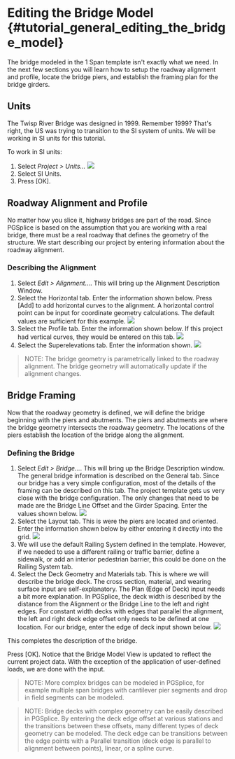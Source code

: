 Editing the Bridge Model {#tutorial_general_editing_the_bridge_model}
==============================
The bridge modeled in the 1 Span template isn't exactly what we need. In the next few sections you will learn how to setup the roadway alignment and profile, locate the bridge piers, and establish the framing plan for the bridge girders.

Units
-----
The Twisp River Bridge was designed in  1999. Remember 1999? That's right, the US was trying to transition to the SI system of units. We will be working in SI units for this tutorial.

To work in SI units:
1. Select *Project > Units...* ![](Tutorial_General_Units.png)
2. Select SI Units.
3. Press [OK].

Roadway Alignment and Profile
-----------------------------
No matter how you slice it, highway bridges are part of the road. Since PGSplice is based on the assumption that you are working with a real bridge, there must be a real roadway that defines the geometry of the structure. We start describing our project by entering information about the roadway alignment.

### Describing the Alignment ###
1. Select *Edit > Alignment...*. This will bring up the Alignment Description Window. 
2. Select the Horizontal tab. Enter the information shown below. Press [Add] to add horizontal curves to the alignment. A horizontal control point can be input for coordinate geometry calculations. The default values are sufficient for this example. ![](Tutorial_General_Alignment_Horizontal.png) 
3. Select the Profile tab. Enter the information shown below. If this project had vertical curves, they would be entered on this tab. ![](Tutorial_General_Alignment_Profile.png)
4. Select the Superelevations tab. Enter the information shown.
![](Tutorial_General_Alignment_Superelevation.png)

> NOTE: The bridge geometry is parametrically linked to the roadway alignment. The bridge geometry will automatically update if the alignment changes.

Bridge Framing
--------------
Now that the roadway geometry is defined, we will define the bridge beginning with the piers and abutments. The piers and abutments are where the bridge geometry intersects the roadway geometry. The locations of the piers establish the location of the bridge along the alignment.

### Defining the Bridge ###
1. Select *Edit > Bridge...*. This will bring up the Bridge Description window. The general bridge information is described on the General tab. Since our bridge has a very simple configuration, most of the details of the framing can be described on this tab. The project template gets us very close with the bridge configuration. The only changes that need to be made are the Bridge Line Offset and the Girder Spacing. Enter the values shown below. ![](Tutorial_General_Bridge_Description_General.png)
2. Select the Layout tab. This is were the piers are located and oriented. Enter the information shown below by either entering it directly into the grid. ![](Tutorial_General_Bridge_Description_Layout.png)
3. We will use the default Railing System defined in the template. However, if we needed to use a different railing or traffic barrier, define a sidewalk, or add an interior pedestrian barrier, this could be done on the Railing System tab.
4. Select the Deck Geometry and Materials tab. This is where we will describe the bridge deck. The cross section, material, and wearing surface input are self-explanatory. The Plan (Edge of Deck) input needs a bit more explanation. In PGSplice, the deck width is described by the distance from the Alignment or the Bridge Line to the left and right edges. For constant width decks with edges that parallel the alignment, the left and right deck edge offset only needs to be defined at one location. For our bridge, enter the edge of deck input shown below. ![](Tutorial_General_Bridge_Description_Deck.png)

This completes the description of the bridge.

Press [OK]. Notice that the Bridge Model View is updated to reflect the current project data. With the exception of the application of user-defined loads, we are done with the input.


> NOTE: More complex bridges can be modeled in PGSplice, for example multiple span bridges with cantilever pier segments and drop in field segments can be modeled.

> NOTE: Bridge decks with complex geometry can be easily described in PGSplice. By entering the deck edge offset at various stations and the transitions between these offsets, many different types of deck geometry can be modeled. The deck edge can be transitions between the edge points with a Parallel transition (deck edge is parallel to alignment between points), linear, or a spline curve.
